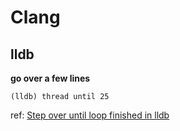 # Clang

## lldb

**go over a few lines**

`(lldb) thread until 25`

ref: [Step over until loop finished in lldb](https://stackoverflow.com/questions/50034245/step-over-until-loop-finished-in-lldb)